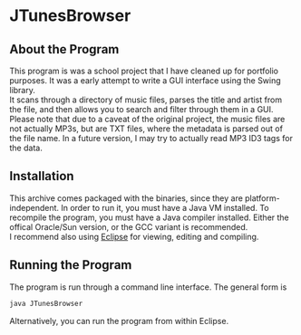 # JTunesBrowser
## About the Program
This program is was a school project that I have cleaned up for portfolio
purposes. It was a early attempt to write a GUI interface using the Swing library.  
It scans through a directory of music files, parses the title and artist from the file,
and then allows you to search and filter through them in a GUI.  
Please note that due to a caveat of the original project, the music files are not actually
MP3s, but are TXT files, where the metadata is parsed out of the file name. In a future
version, I may try to actually read MP3 ID3 tags for the data.  

## Installation
This archive comes packaged with the binaries, since they are platform-independent.
In order to run it, you must have a Java VM installed. To recompile the program, 
you must have  a Java compiler installed. Either the offical Oracle/Sun
version, or the GCC variant is recommended.  
I recommend also using [Eclipse](http://www.eclipse.org) for viewing, editing and
compiling.

## Running the Program
The program is run through a command line interface. The general form is 
```sh
java JTunesBrowser
```
Alternatively, you can run the program from within Eclipse.
